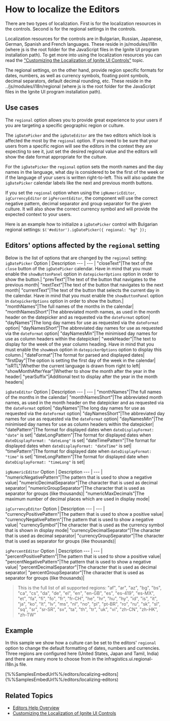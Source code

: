 <!--
|metadata|
{
    "fileName": "localizing-igeditors",
    "controlName": "igEditors",
    "tags": []
}
|metadata|
-->

# How to localize the Editors

There are two types of localization. First is for the localization resources in the controls. Second is for the regional settings in the controls.

Localization resources for the controls are in Bulgarian, Russian, Japanese, German, Spanish and French languages. These reside in js/modules/i18n (where js is the root folder for the JavaScript files in the Ignite UI program installation path). To get more into using the localization resources you can read the ["Customizing the Localization of Ignite UI Controls"](customizing-the-localization-of-netadvantage-for-jquery-controls.html) topic.

The regional settings, on the other hand, provide region specific formats for dates, numbers, as well as currency symbols, floating point symbols, decimal separators, default decimal rounding, etc. These reside in the ../js/modules/i18n/regional (where js is the root folder for the JavaScript files in the Ignite UI program installation path).

## Use cases

The `regional` option allows you to provide great experience to your users if you are targeting a specific geographic region or culture. 

The `igDatePicker` and the `igDateEditor` are the two editors which look is affected the most by the `regional` option. If you need to be sure that your users from a specific region will see the editors in the context they are expecting to see it, just set the desired regional value and the editors will show the date format appropriate for the culture.

For the `igDatePicker` the `regional` option sets the month names and the day names in the language, what day is considered to be the first of the week or if the language of your users is written right-to-left. This will also update the `igDatePicker` calendar labels like the next and previous month buttons. 

If you set the `regional` option when using the `igNumericEditor`, `igCurrencyEditor` or `igPercentEditor`, the component will use the correct negative pattern, decimal separator and group separator for the given culture. It will also show the correct currency symbol and will provide the expected context to your users. 

Here is an example how to initialize a `igDatePicker` control with Bulgarian regional settings:
`$('#editor').igDatePicker({ regional: "bg" });`

## Editors' options affected by the `regional` setting

Below is the list of options that are changed by the `regional` setting:
`igDatePicker`
Option | Description
--- | --- |
"closeText"|The text of the `close` button of the `igDatePicker` calendar. Have in mind that you must enable the `showButtonPanel` option in `datepickerOptions` option in order to show the button.|
"prevText"|The text of the button that navigates to the previous month|
"nextText"|The text of the button that navigates to the next month|
"currentText"|The text of the button that selects the current day in the calendar. Have in mind that you must enable the `showButtonPanel` option in `datepickerOptions` option in order to show the button.|
"monthNames"|The full names of the months in the calendar|
"monthNamesShort"|The abbreviated month names, as used in the month header on the datepicker and as requested via the `dateFormat` option|
"dayNames"|The long day names for use as requested via the `dateFormat` option|
"dayNamesShort"|The abbreviated day names for use as requested via the `dateFormat` option|
"dayNamesMin"|The minimised day names for use as column headers within the datepicker|
"weekHeader"|The text to display for the week of the year column heading. Have in mind that you must enable the `showWeek` option in `datepickerOptions` option to display this column.|
"dateFormat"|The format for parsed and displayed dates|
"firstDay"|The option is setting the first day of the week in the calendar|
"isRTL"|Whether the current language is drawn from right to left|
"showMonthAfterYear"|Whether to show the month after the year in the header|
"yearSuffix"|Additional text to display after the year in the month headers|

`igDateEditor`
Option | Description
--- | --- |
"monthNames"|The full names of the months in the calendar|
"monthNamesShort"|The abbreviated month names, as used in the month header on the datepicker and as requested via the `dateFormat` option|
"dayNames"|The long day names for use as requested via the `dateFormat` option|
"dayNamesShort"|The abbreviated day names for use as requested via the `dateFormat` option|
"dayNamesMin"|The minimised day names for use as column headers within the datepicker|
"datePattern"|The format for displayed dates when `dateDisplayFormat: "date"` is set|
"dateLongPattern"|The format for displayed dates when `dateDisplayFormat: "dateLong"` is set|
"dateTimePattern"|The format for displayed dates when `dateDisplayFormat: "dateTime"` is set|
"timePattern"|The format for displayed date when `dateDisplayFormat: "time"` is set|
"timeLongPattern"|The format for displayed date when `dateDisplayFormat: "timeLong"` is set|

`igNumericEditor`
Option | Description
--- | --- |
"numericNegativePattern"|The pattern that is used to show a negative value|
"numericDecimalSeparator"|The character that is used as decimal separator|
"numericGroupSeparator"|The character that is used as separator for groups (like thousands)|
"numericMaxDecimals"|The maximum number of decimal places which are used in display mode|

`igCurrencyEditor`
Option | Description
--- | --- |
"currencyPositivePattern"|The pattern that is used to show a positive value|
"currencyNegativePattern"|The pattern that is used to show a negative value|
"currencySymbol"|The character that is used as the currency symbol that is shown in display mode|
"currencyDecimalSeparator"|The character that is used as decimal separator|
"currencyGroupSeparator"|The character that is used as separator for groups (like thousands)|

`igPercentEditor`
Option | Description
--- | --- |
"percentPositivePattern"|The pattern that is used to show a positive value|
"percentNegativePattern"|The pattern that is used to show a negative value|
"percentDecimalSeparator"|The character that is used as decimal separator|
"percentGroupSeparator"|The character that is used as separator for groups (like thousands)|

>This is the full list of all supported regions: "af", "ar", "az", "bg", "bs", "ca", "cs", "da", "de", "el", "en", "en-GB", "es", "es-419", "es-MX", "et", "fa", "fi", "fo", "fr", "fr-CH", "he", "hr", "hu", "hy", "id", "is", "it", "ja", "ko", "lt", "lv", "ms", "nl", "no", "pl", "pt-BR", "ro", "ru", "sk", "sl", "sq", "sr", "sr-SR", "sv", "ta", "th", "tr", "uk", "vi", "zh-CN", "zh-HK", "zh-TW"

## Example

In this sample we show how a culture can be set to the editors' `regional` option to change the default formatting of dates, numbers and currencies. Three regions are configured here (United States, Japan and Tamil, India) and there are many more to choose from in the infragistics.ui.regional-i18n.js file. 

<div class="embed-sample">
   [%%SamplesEmbedUrl%%/editors/localizing-editors](%%SamplesEmbedUrl%%/editors/localizing-editors)
</div>

## <a id="_Related_Topics"></a>Related Topics

-   [Editors Help Overview](igeditors-landingpage.html)
-   [Customizing the Localization of Ignite UI Controls](customizing-the-localization-of-netadvantage-for-jquery-controls.html)
